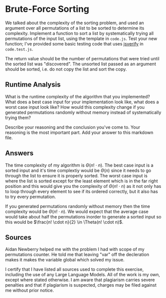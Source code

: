 # Brute-Force Sorting

We talked about the complexity of the sorting problem, and used an argument over
all permutations of a list to be sorted to determine its complexity. Implement
a function to sort a list by systematically trying all permutations of the input
list, using the template in `code.js`. Test your new function; I've provided
some basic testing code that uses [jsverify](https://jsverify.github.io/) in
`code.test.js`.

The return value should be the number of permutations that were tried until the
sorted list was "discovered". The unsorted list passed as an argument should be
sorted, i.e. do not copy the list and sort the copy.

## Runtime Analysis

What is the runtime complexity of the algorithm that you implemented? What does
a best case input for your implementation look like, what does a worst case
input look like? How would this complexity change if you generated permutations
randomly without memory instead of systematically trying them?

Describe your reasoning and the conclusion you've come to. Your reasoning is the
most important part. Add your answer to this markdown file.

## Answers

The time complexity of my algorithm is $\Theta(n! \cdot n)$. The best case input is a sorted input and it's time complextiy would be $\Theta(n)$ since it needs to go through the list to ensure it is properly sorted. The worst case input is where the list is sorted except for the least element which is in the far right position and this would give you the complexity of $\Theta(n! \cdot n)$ as it not only has to loop through every element to see if its ordered correctly, but it also has to try every permutation.

If you generated permutations randomly without memory then the time complexity would be $\Theta(n! \cdot n)$. We would expect that the average case would take about half the permutations inorder to generate a sorted input so this would be $\frac{n! \cdot n}{2} \in \Theta(n! \cdot n)$.

## Sources 

Aidan Newberry helped me with the problem I had with scope of my permutations counter. He told me that leaving "var" off the decleration makes it makes the variable global which solved my issue.

I certify that I have listed all sources used to complete this exercise, including the use of any Large Language Models. All of the work is my own, except where stated otherwise. I am aware that plagiarism carries severe penalties and that if plagiarism is suspected, charges may be filed against me without prior notice.